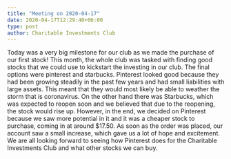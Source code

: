 ```yaml
---
title: "Meeting on 2020-04-17"
date: 2020-04-17T12:29:40+06:00
type: post
author: Charitable Investments Club
---
```

Today was a very big milestone for our club as we made the purchase of our first stock! This month, the whole club was tasked with finding good stocks that we could use to kickstart the investing in our club. The final options were pinterest and starbucks. Pinterest looked good because they had been growing steadily in the past few years and had small liabilities with large assets. This meant that they would most likely be able to weather the storm that is coronavirus. On the other hand there was Starbucks, which was expected to reopen soon and we believed that due to the reopening, the stock would rise up. However, in the end, we decided on Pinterest because we saw more potential in it and it was a cheaper stock to purchase, coming in at around $17.50. As soon as the order was placed, our account saw a small increase, which gave us a lot of hope and excitement. We are all looking forward to seeing how Pinterest does for the Charitable Investments Club and what other stocks we can buy.

